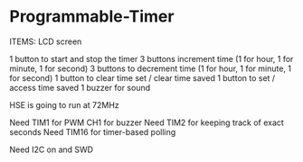 # Programmable-Timer

ITEMS: 
LCD screen

1 button to start and stop the timer
3 buttons increment time (1 for hour, 1 for minute, 1 for second)
3 buttons to decrement time (1 for hour, 1 for minute, 1 for second)
1 button to clear time set / clear time saved
1 button to set / access time saved
1 buzzer for sound

HSE is going to run at 72MHz

Need TIM1 for PWM CH1 for buzzer
Need TIM2 for keeping track of exact seconds
Need TIM16 for timer-based polling

Need I2C on and SWD
